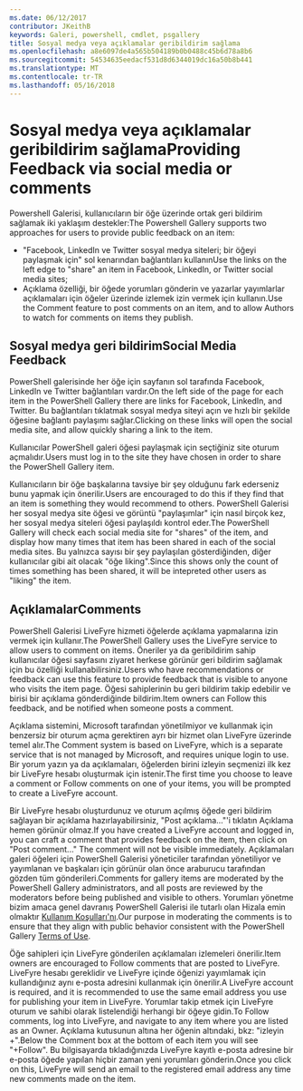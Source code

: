 ```yaml
---
ms.date: 06/12/2017
contributor: JKeithB
keywords: Galeri, powershell, cmdlet, psgallery
title: Sosyal medya veya açıklamalar geribildirim sağlama
ms.openlocfilehash: a8e6097de4a565b504189b0b0488c45b6d78a8b6
ms.sourcegitcommit: 54534635eedacf531d8d6344019dc16a50b8b441
ms.translationtype: MT
ms.contentlocale: tr-TR
ms.lasthandoff: 05/16/2018
---
```

# <a name="providing-feedback-via-social-media-or-comments"></a><span data-ttu-id="234ce-103">Sosyal medya veya açıklamalar geribildirim sağlama</span><span class="sxs-lookup"><span data-stu-id="234ce-103">Providing Feedback via social media or comments</span></span>

<span data-ttu-id="234ce-104">Powershell Galerisi, kullanıcıların bir öğe üzerinde ortak geri bildirim sağlamak iki yaklaşım destekler:</span><span class="sxs-lookup"><span data-stu-id="234ce-104">The Powershell Gallery supports two approaches for users to provide public feedback on an item:</span></span>

- <span data-ttu-id="234ce-105">"Facebook, LinkedIn ve Twitter sosyal medya siteleri; bir öğeyi paylaşmak için" sol kenarından bağlantıları kullanın</span><span class="sxs-lookup"><span data-stu-id="234ce-105">Use the links on the left edge to "share" an item in Facebook, LinkedIn, or Twitter social media sites;</span></span>
- <span data-ttu-id="234ce-106">Açıklama özelliği, bir öğede yorumları gönderin ve yazarlar yayımlarlar açıklamaları için öğeler üzerinde izlemek izin vermek için kullanın.</span><span class="sxs-lookup"><span data-stu-id="234ce-106">Use the Comment feature to post comments on an item, and to allow Authors to watch for comments on items they publish.</span></span>

## <a name="social-media-feedback"></a><span data-ttu-id="234ce-107">Sosyal medya geri bildirim</span><span class="sxs-lookup"><span data-stu-id="234ce-107">Social Media Feedback</span></span>

<span data-ttu-id="234ce-108">PowerShell galerisinde her öğe için sayfanın sol tarafında Facebook, LinkedIn ve Twitter bağlantıları vardır.</span><span class="sxs-lookup"><span data-stu-id="234ce-108">On the left side of the page for each item in the PowerShell Gallery there are links for Facebook, LinkedIn, and Twitter.</span></span>
<span data-ttu-id="234ce-109">Bu bağlantıları tıklatmak sosyal medya siteyi açın ve hızlı bir şekilde öğesine bağlantı paylaşımı sağlar.</span><span class="sxs-lookup"><span data-stu-id="234ce-109">Clicking on these links will open the social media site, and allow quickly sharing a link to the item.</span></span>

<span data-ttu-id="234ce-110">Kullanıcılar PowerShell galeri öğesi paylaşmak için seçtiğiniz site oturum açmalıdır.</span><span class="sxs-lookup"><span data-stu-id="234ce-110">Users must log in to the site they have chosen in order to share the PowerShell Gallery item.</span></span>

<span data-ttu-id="234ce-111">Kullanıcıların bir öğe başkalarına tavsiye bir şey olduğunu fark ederseniz bunu yapmak için önerilir.</span><span class="sxs-lookup"><span data-stu-id="234ce-111">Users are encouraged to do this if they find that an item is something they would recommend to others.</span></span>
<span data-ttu-id="234ce-112">PowerShell Galerisi her sosyal medya site öğesi ve görüntü "paylaşımlar" için nasıl birçok kez, her sosyal medya siteleri öğesi paylaşıldı kontrol eder.</span><span class="sxs-lookup"><span data-stu-id="234ce-112">The PowerShell Gallery will check each social media site for "shares" of the item, and display how many times that item has been shared in each of the social media sites.</span></span>
<span data-ttu-id="234ce-113">Bu yalnızca sayısı bir şey paylaşılan gösterdiğinden, diğer kullanıcılar gibi ait olacak "öğe liking".</span><span class="sxs-lookup"><span data-stu-id="234ce-113">Since this shows only the count of times something has been shared, it will be intepreted other users as "liking" the item.</span></span>


## <a name="comments"></a><span data-ttu-id="234ce-114">Açıklamalar</span><span class="sxs-lookup"><span data-stu-id="234ce-114">Comments</span></span>

<span data-ttu-id="234ce-115">PowerShell Galerisi LiveFyre hizmeti öğelerde açıklama yapmalarına izin vermek için kullanır.</span><span class="sxs-lookup"><span data-stu-id="234ce-115">The PowerShell Gallery uses the LiveFyre service to allow users to comment on items.</span></span>
<span data-ttu-id="234ce-116">Öneriler ya da geribildirim sahip kullanıcılar öğesi sayfasını ziyaret herkese görünür geri bildirim sağlamak için bu özelliği kullanabilirsiniz.</span><span class="sxs-lookup"><span data-stu-id="234ce-116">Users who have recommendations or feedback can use this feature to provide feedback that is visible to anyone who visits the item page.</span></span>
<span data-ttu-id="234ce-117">Öğesi sahiplerinin bu geri bildirim takip edebilir ve birisi bir açıklama gönderdiğinde bildirim.</span><span class="sxs-lookup"><span data-stu-id="234ce-117">Item owners can Follow this feedback, and be notified when someone posts a comment.</span></span>

<span data-ttu-id="234ce-118">Açıklama sistemini, Microsoft tarafından yönetilmiyor ve kullanmak için benzersiz bir oturum açma gerektiren ayrı bir hizmet olan LiveFyre üzerinde temel alır.</span><span class="sxs-lookup"><span data-stu-id="234ce-118">The Comment system is based on LiveFyre, which is a separate service that is not managed by Microsoft, and requires unique login to use.</span></span>
<span data-ttu-id="234ce-119">Bir yorum yazın ya da açıklamaları, öğelerden birini izleyin seçmenizi ilk kez bir LiveFyre hesabı oluşturmak için istenir.</span><span class="sxs-lookup"><span data-stu-id="234ce-119">The first time you choose to leave a comment or Follow comments on one of your items, you will be prompted to create a LiveFyre account.</span></span>

<span data-ttu-id="234ce-120">Bir LiveFyre hesabı oluşturdunuz ve oturum açılmış öğede geri bildirim sağlayan bir açıklama hazırlayabilirsiniz, "Post açıklama..."'i tıklatın Açıklama hemen görünür olmaz.</span><span class="sxs-lookup"><span data-stu-id="234ce-120">If you have created a LiveFyre account and logged in, you can craft a comment that provides feedback on the item, then click on "Post comment..." The comment will not be visible immediately.</span></span>
<span data-ttu-id="234ce-121">Açıklamaları galeri öğeleri için PowerShell Galerisi yöneticiler tarafından yönetiliyor ve yayımlanan ve başkaları için görünür olan önce araburucu tarafından gözden tüm gönderileri.</span><span class="sxs-lookup"><span data-stu-id="234ce-121">Comments for gallery items are moderated by the PowerShell Gallery administrators, and all posts are reviewed by the moderators before being published and visible to others.</span></span>
<span data-ttu-id="234ce-122">Yorumları yönetme bizim amaca genel davranış PowerShell Galerisi ile tutarlı olan Hizala emin olmaktır [Kullanım Koşulları'nı](https://www.powershellgallery.com/policies/Terms).</span><span class="sxs-lookup"><span data-stu-id="234ce-122">Our purpose in moderating the comments is to ensure that they align with public behavior consistent with the PowerShell Gallery [Terms of Use](https://www.powershellgallery.com/policies/Terms).</span></span>

<span data-ttu-id="234ce-123">Öğe sahipleri için LiveFyre gönderilen açıklamaları izlemeleri önerilir.</span><span class="sxs-lookup"><span data-stu-id="234ce-123">Item owners are encouraged to Follow comments that are posted to LiveFyre.</span></span>
<span data-ttu-id="234ce-124">LiveFyre hesabı gereklidir ve LiveFyre içinde öğenizi yayımlamak için kullandığınız aynı e-posta adresini kullanmak için önerilir.</span><span class="sxs-lookup"><span data-stu-id="234ce-124">A LiveFyre account is required, and it is recommended to use the same email address you use for publishing your item in LiveFyre.</span></span>
<span data-ttu-id="234ce-125">Yorumlar takip etmek için LiveFyre oturum ve sahibi olarak listelendiği herhangi bir öğeye gidin.</span><span class="sxs-lookup"><span data-stu-id="234ce-125">To Follow comments, log into LiveFyre, and navigate to any item where you are listed as an Owner.</span></span>
<span data-ttu-id="234ce-126">Açıklama kutusunun altına her öğenin altındaki, bkz: "izleyin +".</span><span class="sxs-lookup"><span data-stu-id="234ce-126">Below the Comment box at the bottom of each item you will see "+Follow".</span></span>
<span data-ttu-id="234ce-127">Bu bilgisayarda tıkladığınızda LiveFyre kayıtlı e-posta adresine bir e-posta öğede yapılan hiçbir zaman yeni yorumları gönderin.</span><span class="sxs-lookup"><span data-stu-id="234ce-127">Once you click on this, LiveFyre will send an email to the registered email address any time new comments made on the item.</span></span>
